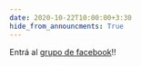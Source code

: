 ```yaml
---
date: 2020-10-22T10:00:00+3:30
hide_from_announcments: True
---
```

Entrá al <a href="https://www.facebook.com/groups/694304318155014/" target="_blank">grupo de facebook</a>!!
